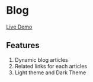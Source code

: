 # Blog

[Live Demo](https://dheerajjames.github.io/Blog/index.html)

## Features
1. Dynamic blog articles
2. Related links for each articles
3. Light theme and Dark Theme

